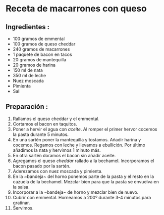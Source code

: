 # Receta de macarrones con queso 

## Ingredientes :

* 100 gramos de emmental
* 100 gramos de queso cheddar
* 240 gramos de macarrones
* 1 paquete de bacon en tacos
* 20 gramos de mantequilla
* 20 gramos de harina
* 150 ml de nata
* 350 ml de leche
* Nuez moscada
* Pimienta
* Sal

## Preparación :

1. Rallamos el queso cheddar y el emmental.
2. Cortamos el bacon en taquitos.
3. Poner a hervir el agua con *aceite*. Al romper el primer hervor cocemos la pasta durante 5 minutos.
4. En una sartén poner la mantequilla y tostamos. Añadir harina y cocemos. Regamos con leche y llevamos a ebullición. Por último añadimos la nata y hervimos 1 minuto más.
5. En otra sartén doramos el bacon sin añadir aceite.
6. Agregamos el queso *cheddar* rallado a la bechamel. Incorporamos el bacon pasado por la sartén.
7. Aderezamos con nuez moscada y pimienta.
8. En la ~bandeja~ del horno ponemos parte de la pasta y el resto en la cazuela de la bechamel. Mezclar bien para que la pasta se envuelva en la salsa.
9. Incorporar a la ~bandeja~ de horno y mezclar bien de nuevo.
10. Cubrir con emmental. Horneamos a 200º durante 3-4 minutos para gratinar.
11. Servimos.
